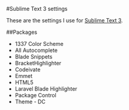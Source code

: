 #Sublime Text 3 settings

These are the settings I use for [Sublime Text 3](http://www.sublimetext.com/).

##Packages

- 1337 Color Scheme
- All Autocomplete
- Blade Snippets
- BracketHighlighter
- Codeivate
- Emmet
- HTML5
- Laravel Blade Highlighter
- Package Control
- Theme - DC

